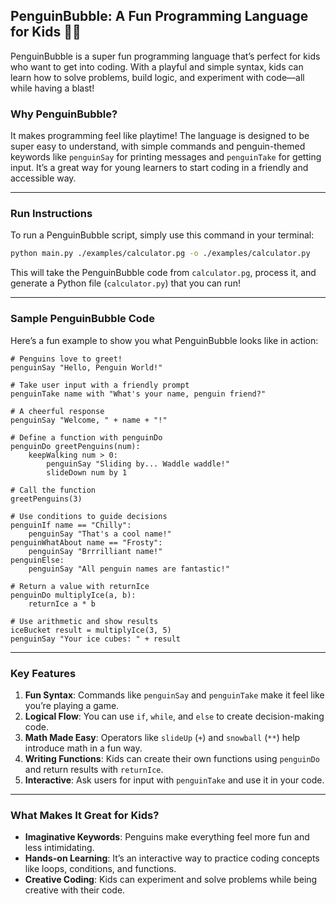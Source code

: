 
## PenguinBubble: A Fun Programming Language for Kids 🐧✨

PenguinBubble is a super fun programming language that’s perfect for kids who want to get into coding. With a playful and simple syntax, kids can learn how to solve problems, build logic, and experiment with code—all while having a blast!

### Why PenguinBubble?

It makes programming feel like playtime! The language is designed to be super easy to understand, with simple commands and penguin-themed keywords like `penguinSay` for printing messages and `penguinTake` for getting input. It’s a great way for young learners to start coding in a friendly and accessible way.

---

### Run Instructions

To run a PenguinBubble script, simply use this command in your terminal:

```bash
python main.py ./examples/calculator.pg -o ./examples/calculator.py
```

This will take the PenguinBubble code from `calculator.pg`, process it, and generate a Python file (`calculator.py`) that you can run!

---

### Sample PenguinBubble Code

Here’s a fun example to show you what PenguinBubble looks like in action:

```penguinbubble
# Penguins love to greet!
penguinSay "Hello, Penguin World!"

# Take user input with a friendly prompt
penguinTake name with "What's your name, penguin friend?"

# A cheerful response
penguinSay "Welcome, " + name + "!"

# Define a function with penguinDo
penguinDo greetPenguins(num):
    keepWalking num > 0:
        penguinSay "Sliding by... Waddle waddle!"
        slideDown num by 1

# Call the function
greetPenguins(3)

# Use conditions to guide decisions
penguinIf name == "Chilly":
    penguinSay "That's a cool name!"
penguinWhatAbout name == "Frosty":
    penguinSay "Brrrilliant name!"
penguinElse:
    penguinSay "All penguin names are fantastic!"

# Return a value with returnIce
penguinDo multiplyIce(a, b):
    returnIce a * b

# Use arithmetic and show results
iceBucket result = multiplyIce(3, 5)
penguinSay "Your ice cubes: " + result
```

---

### Key Features

1. **Fun Syntax**: Commands like `penguinSay` and `penguinTake` make it feel like you’re playing a game.
2. **Logical Flow**: You can use `if`, `while`, and `else` to create decision-making code.
3. **Math Made Easy**: Operators like `slideUp` (`+`) and `snowball` (`**`) help introduce math in a fun way.
4. **Writing Functions**: Kids can create their own functions using `penguinDo` and return results with `returnIce`.
5. **Interactive**: Ask users for input with `penguinTake` and use it in your code.

---

### What Makes It Great for Kids?

- **Imaginative Keywords**: Penguins make everything feel more fun and less intimidating.
- **Hands-on Learning**: It’s an interactive way to practice coding concepts like loops, conditions, and functions.
- **Creative Coding**: Kids can experiment and solve problems while being creative with their code.

